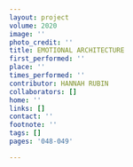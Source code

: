 ```yaml
---
layout: project
volume: 2020
image: ''
photo_credit: ''
title: EMOTIONAL ARCHITECTURE
first_performed: ''
place: ''
times_performed: ''
contributor: HANNAH RUBIN
collaborators: []
home: ''
links: []
contact: ''
footnote: ''
tags: []
pages: '048-049'

---
```




